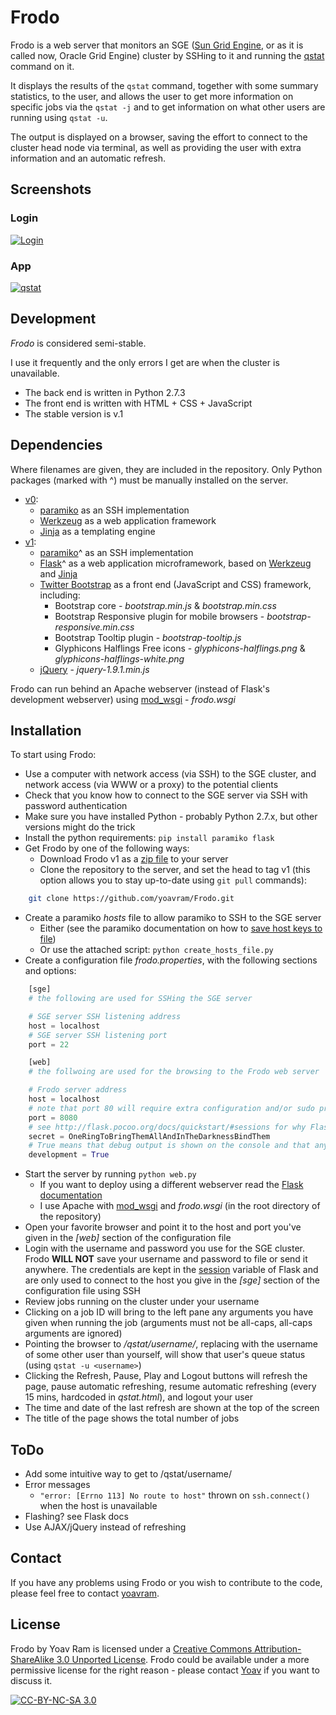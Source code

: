 # Frodo

Frodo is a web server that monitors an SGE ([Sun Grid Engine](http://en.wikipedia.org/wiki/Oracle_Grid_Engine), or as it is called now, Oracle Grid Engine) cluster by SSHing to it and running the [qstat](http://gridscheduler.sourceforge.net/htmlman/htmlman1/qstat.html) command on it.

It displays the results of the `qstat` command, together with some summary statistics, to the user, and allows the user to get more information on specific jobs via the `qstat -j` and to get information on what other users are running using `qstat -u`.

The output is displayed on a browser, saving the effort to connect to the cluster head node via terminal, as well as providing the user with extra information and an automatic refresh.

## Screenshots

### Login
[![Login](http://i.imgur.com/C4CcyIo.png)](http://i.imgur.com/C4CcyIo.png)

### App
[![qstat](http://i.imgur.com/h1MJNHq.png)](http://i.imgur.com/h1MJNHq.png)

## Development 

*Frodo* is considered semi-stable. 

I use it frequently and the only errors I get are when the cluster is unavailable.

  - The back end is written in Python 2.7.3
  - The front end is written with HTML + CSS + JavaScript
  - The stable version is v.1

## Dependencies 

Where filenames are given, they are included in the repository. 
Only Python packages (marked with ^) must be manually installed on the server.

  - [v0](https://github.com/yoavram/Frodo/tree/d1acc74011adc5c648d357291f792c880c4313ca):
    - [paramiko](http://www.lag.net/paramiko/) as an SSH implementation
    - [Werkzeug](http://werkzeug.pocoo.org/) as a web application framework
    - [Jinja](http://jinja.pocoo.org/) as a templating engine
  - [v1]:
    - [paramiko](http://www.lag.net/paramiko/)^ as an SSH implementation
    - [Flask](http://flask.pocoo.org/)^ as a web application microframework, based on [Werkzeug](http://werkzeug.pocoo.org/) and [Jinja](http://jinja.pocoo.org/)
    - [Twitter Bootstrap](http://twitter.github.com/bootstrap) as a front end (JavaScript and CSS) framework, including:
      - Bootstrap core - *bootstrap.min.js* & *bootstrap.min.css*
      - Bootstrap Responsive plugin for mobile browsers - *bootstrap-responsive.min.css*
      - Bootstrap Tooltip plugin - *bootstrap-tooltip.js*
      - Glyphicons Halflings Free icons - *glyphicons-halflings.png* & *glyphicons-halflings-white.png*
    - [jQuery](http://www.jquery.com/) - *jquery-1.9.1.min.js*
    
Frodo can run behind an Apache webserver (instead of Flask's development webserver) using [mod_wsgi](http://flask.pocoo.org/docs/deploying/mod_wsgi/) - *frodo.wsgi*

## Installation
To start using Frodo:

  - Use a computer with network access (via SSH) to the SGE cluster, and network access (via WWW or a proxy) to the potential clients
  - Check that you know how to connect to the SGE server via SSH with password authentication
  - Make sure you have installed Python - probably Python 2.7.x, but other versions might do the trick
  - Install the python requirements: `pip install paramiko flask`
  - Get Frodo by one of the following ways:
    - Download Frodo v1 as a [zip file](https://github.com/yoavram/Frodo/archive/a88abf06efe808c74807fc0e5e39c51707f156d6.zip) to your server
    - Clone the repository to the server, and set the head to tag v1 (this option allows you to stay up-to-date using `git pull` commands):
    
```bash
	git clone https://github.com/yoavram/Frodo.git
```

  - Create a paramiko *hosts* file to allow paramiko to SSH to the SGE server
    - Either (see the paramiko documentation on how to [save host keys to file](http://www.lag.net/paramiko/docs/paramiko.SSHClient-class.html#save_host_keys))
    - Or use the attached script: `python create_hosts_file.py`
  - Create a configuration file *frodo.properties*, with the following sections and options:
  
```python
	[sge]
	# the following are used for SSHing the SGE server

	# SGE server SSH listening address
	host = localhost
	# SGE server SSH listening port
	port = 22

	[web]
	# the follwoing are used for the browsing to the Frodo web server

	# Frodo server address
	host = localhost
	# note that port 80 will require extra configuration and/or sudo privileges
	port = 8080
	# see http://flask.pocoo.org/docs/quickstart/#sessions for why Flask uses secrets and how to generate them
	secret = OneRingToBringThemAllAndInTheDarknessBindThem
	# True means that debug output is shown on the console and that any change to the files will cause the server to reload
	development = True 
```

  - Start the server by running `python web.py`
    - If you want to deploy using a different webserver read the [Flask documentation](http://flask.pocoo.org/docs/deploying/)
    - I use Apache with [mod_wsgi](http://flask.pocoo.org/docs/deploying/mod_wsgi/) and *frodo.wsgi* (in the root directory of the repository)
  - Open your favorite browser and point it to the host and port you've given in the *[web]* section of the configuration file
  - Login with the username and password you use for the SGE cluster. Frodo **WILL NOT** save your username and password to file or send it anywhere. The credentials are kept in the [session](http://flask.pocoo.org/docs/quickstart/#sessions) variable of Flask and are only used to connect to the host you give in the *[sge]* section of the configuration file using SSH
  - Review jobs running on the cluster under your username 
  - Clicking on a job ID will bring to the left pane any arguments you have given when running the job (arguments must not be all-caps, all-caps arguments are ignored)
  - Pointing the browser to */qstat/username/<username>*, replacing *<username>* with the username of some other user than yourself, will show that user's queue status (using `qstat -u <username>`)
  - Clicking the Refresh, Pause, Play and Logout buttons will refresh the page, pause automatic refreshing, resume automatic refreshing (every 15 mins, hardcoded in *qstat.html*), and logout your user
  - The time and date of the last refresh are shown at the top of the screen
  - The title of the page shows the total number of jobs

## ToDo

  - Add some intuitive way to get to /qstat/username/<username>
  - Error messages
    - `"error: [Errno 113] No route to host"` thrown on `ssh.connect()` when the host is unavailable
  - Flashing? see Flask docs
  - Use AJAX/jQuery instead of refreshing

## Contact

If you have any problems using Frodo or you wish to contribute to the code, please feel free to contact [yoavram](https://github.com/yoavram).

## License
Frodo by Yoav Ram is licensed under a [Creative Commons Attribution-ShareAlike 3.0 Unported License](http://creativecommons.org/licenses/by-nc-sa/3.0/). 
Frodo could be available under a more permissive license for the right reason - please contact [Yoav](https://github.com/yoavram) if you want to discuss it.

[![CC-BY-NC-SA 3.0](http://i.creativecommons.org/l/by-nc-sa/3.0/88x31.png)](http://creativecommons.org/licenses/by-nc-sa/3.0/)

[v1]: https://github.com/yoavram/Frodo/commit/a88abf06efe808c74807fc0e5e39c51707f156d6
